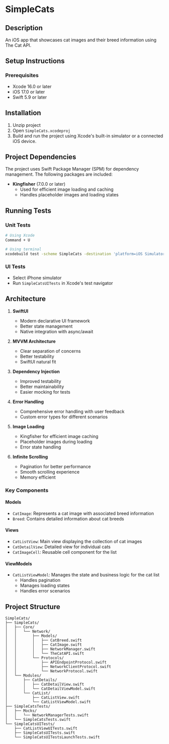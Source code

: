 # SimpleCats

## Description
An iOS app that showcases cat images and their breed information using The Cat API.

## Setup Instructions

### Prerequisites
- Xcode 16.0 or later
- iOS 17.0 or later
- Swift 5.9 or later

## Installation
1. Unzip project
2. Open `SimpleCats.xcodeproj`
3. Build and run the project using Xcode's built-in simulator or a connected iOS device.

## Project Dependencies

The project uses Swift Package Manager (SPM) for dependency management. The following packages are included:

- **Kingfisher** (7.0.0 or later)
  - Used for efficient image loading and caching
  - Handles placeholder images and loading states

## Running Tests

### Unit Tests
```bash
# Using Xcode
Command + U

# Using terminal
xcodebuild test -scheme SimpleCats -destination 'platform=iOS Simulator,name=iPhone 15 Pro'
```

### UI Tests
- Select iPhone simulator
- Run `SimpleCatsUITests` in Xcode's test navigator

## Architecture

1. **SwiftUI**
   - Modern declarative UI framework
   - Better state management
   - Native integration with async/await

2. **MVVM Architecture**
   - Clear separation of concerns
   - Better testability
   - SwiftUI natural fit

3. **Dependency Injection**
   - Improved testability
   - Better maintainability
   - Easier mocking for tests

4. **Error Handling**
   - Comprehensive error handling with user feedback
   - Custom error types for different scenarios

5. **Image Loading**
   - Kingfisher for efficient image caching
   - Placeholder images during loading
   - Error state handling

6. **Infinite Scrolling**
   - Pagination for better performance
   - Smooth scrolling experience
   - Memory efficient

### Key Components

#### Models
- `CatImage`: Represents a cat image with associated breed information
- `Breed`: Contains detailed information about cat breeds

#### Views
- `CatListView`: Main view displaying the collection of cat images
- `CatDetailView`: Detailed view for individual cats
- `CatImageCell`: Reusable cell component for the list

#### ViewModels
- `CatListViewModel`: Manages the state and business logic for the cat list
  - Handles pagination
  - Manages loading states
  - Handles error scenarios

## Project Structure
```
SimpleCats/
├── SimpleCats/
│   ├── Core/
│   │   └── Network/
│   │       ├── Models/
│   │       │   ├── CatBreed.swift
│   │       │   ├── CatImage.swift
│   │       │   ├── NetworkManager.swift
│   │       │   └── TheCatAPI.swift
│   │       └── Protocols/
│   │           ├── APIEndpointProtocol.swift
│   │           ├── NetworkClientProtocol.swift
│   │           └── NetworkProtocol.swift
│   └── Modules/
│       ├── CatDetails/
│       │   ├── CatDetailView.swift
│       │   └── CatDetailViewModel.swift
│       └── CatList/
│           ├── CatListView.swift
│           └── CatListViewModel.swift
├── SimpleCatsTests/
│   ├── Mocks/
│   │   └── NetworkManagerTests.swift
│   └── SimpleCatsTests.swift
└── SimpleCatsUITests/
    ├── CatListViewUITests.swift
    ├── SimpleCatsUITests.swift
    └── SimpleCatsUITestsLaunchTests.swift
```

